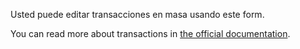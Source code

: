 Usted puede editar transacciones en masa usando este form.

You can read more about transactions in [the official documentation](https://firefly-iii.readthedocs.io/en/latest/concepts/transactions.html).